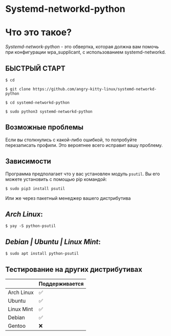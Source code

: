 Systemd-networkd-python
=======================

# Что это такое?

*Systemd-network-python* - это обвертка, которая должна вам помочь при конфигурации wpa_supplicant, с использованием systemd-networkd.

 БЫСТРЫЙ СТАРТ
 ------------------

`$ cd`

`$ git clone https://github.com/angry-kitty-linux/systemd-networkd-python`

`$ cd systemd-networkd-python`

`$ sudo python3 systemd-networkd-python`


Возможные проблемы
---------------------

Если вы столкнулись с какой-либо ошибкой, то попробуйте перезаписать профили.
Это вероятнее всего исправит вашу проблему.


Зависимости
---------------------
Программа предполагает что у вас установлен модуль `psutil`. Вы его можете установить
с помощью pip командой:

`$ sudo pip3 install psutil`

Или же через пакетный менеджер вашего дистрибутива

*Arch Linux*:
---
`$ yay -S python-psutil`

*Debian | Ubuntu | Linux Mint*:
---
`$ sudo apt install python-psutil`




Тестирование на других дистрибутивах
--------------------

|                            | Поддерживается |
|----------------------------|----------------|
| Arch Linux                 |       ✅       |
| Ubuntu                     |       ✅       |
| Linux Mint                 |       ✅       |
| Debian                     |       ✅       |
| Gentoo                     |       ❌       |
